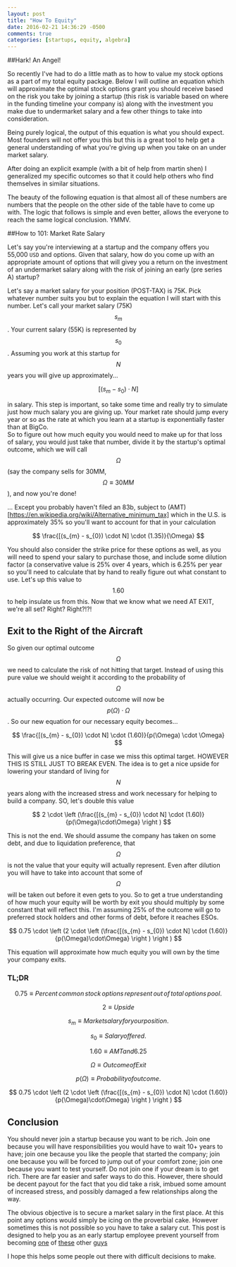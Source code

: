 ```yaml
---
layout: post
title: "How To Equity"
date: 2016-02-21 14:36:29 -0500
comments: true
categories: [startups, equity, algebra]
---
```


##Hark! An Angel!

So recently I've had to do a little math as to how to value my stock options as a part of my total equity package.  Below I will outline an equation 
which will approximate the optimal stock options grant you should receive based on the risk you take by joining a startup (this risk is variable based on where in 
the funding timeline your company is) along with the investment you make due to undermarket salary and a few other things to take into consideration.

Being purely logical, the output of this equation is what you should expect.  Most founders will not offer you this but this is a great tool to help get a 
general understanding of what you're giving up when you take on an under market salary.

<!-- more -->

After doing an explicit example (with a bit of help from martin shen) I generalized my specific outcomes so that it could help others who find themselves in similar situations.

The beauty of the following equation is that almost all of these numbers are numbers that the people on the other side of the table have to come up with.
The logic that follows is simple and even better, allows the everyone to reach the same logical conclusion.  YMMV.

##How to 101: Market Rate Salary

Let's say you're interviewing at a startup and the company offers you 55,000 `USD` and options.  Given that salary, how do you come up with an appropriate amount
of options that will givey you a return on the investment of an undermarket salary along with the risk of joining an early (pre series A) startup?  

Let's say a market salary for your position (POST-TAX) is 75K.  Pick whatever number suits you but to explain the equation I will start with this number.
Let's call your market salary (75K) $$s_{m}$$.  Your current salary (55K) is represented by $$s_{0}$$.  Assuming you work at this startup for $$N$$ years you will give up approximately...  

$$
[(s_{m} - s_{0}) \cdot N]
$$

in salary.  This step is important, so take some time and really try to simulate just how much salary you are giving up.  Your market rate should jump every year
 or so as the rate at which you learn at a startup is exponentially faster than at BigCo.  
So to figure out how much equity you would need to make up for that loss of salary, you would just take that number, divide it by the startup's optimal outcome,
which we will call $$\Omega$$ (say the company sells for 30MM, $$\Omega \equiv 30MM$$), and now you're done!

... Except you probably haven't filed an 83b, subject to (AMT)[https://en.wikipedia.org/wiki/Alternative_minimum_tax] which in the U.S. is approximately 35% so you'll want to account for that in your calculation

$$
\frac{[(s_{m} - s_{0}) \cdot N] \cdot (1.35)}{\Omega}
$$

You should also consider the strike price for these options as well, as you will need to spend your salary to purchase those, and include some dilution factor (a conservative value is 25% over 4 years, which is 6.25% per year so you'll need to calculate that by hand to really figure out what constant to use.  Let's up this value to $$1.60$$ to help insulate us from this.  Now that we know what we need AT EXIT, we're all set? Right? Right?!?! 

## Exit to the Right of the Aircraft

So given our optimal outcome $$\Omega$$ we need to calculate the risk of not hitting that target.  Instead of using this pure value we should weight it according to the probability of $$\Omega$$ actually occurring.  Our expected outcome will now be $$p(\Omega) \cdot \Omega$$.  So our new equation for our necessary equity becomes...

$$
\frac{[(s_{m} - s_{0}) \cdot N] \cdot (1.60)}{p(\Omega) \cdot \Omega}
$$

This will give us a nice buffer in case we miss this optimal target.  HOWEVER THIS IS STILL JUST TO BREAK EVEN.
The idea is to get a nice upside for lowering your standard of living for $$N$$ years along with the increased stress and work necessary for helping to build a company.  SO, let's double this value

$$
2 \cdot \left (\frac{[(s_{m} - s_{0}) \cdot N] \cdot (1.60)}{p(\Omega)\cdot\Omega}  \right )
$$

This is not the end.  We should assume the company has taken on some debt, and due to liquidation preference, that $$\Omega$$ is not the value that your equity
will actually represent.  Even after dilution you will have to take into account that some of $$\Omega$$ will be taken out before it even gets to you.  So to get 
a true understanding of how much your equity will be worth by exit you should multiply by some constant that will reflect this.  I'm assuming 25% of the outcome 
will go to preferred stock holders and other forms of debt, before it reaches ESOs.

$$
0.75 \cdot \left (2 \cdot \left (\frac{[(s_{m} - s_{0}) \cdot N] \cdot (1.60)}{p(\Omega)\cdot\Omega}  \right ) \right )
$$

This equation will approximate how much equity you will own by the time your company exits.

### TL;DR


$$0.75 \equiv Percent\, common\, stock\, options\, represent\, out\, of\, total\, options\, pool. $$

$$2 \equiv Upside$$

$$s_{m} \equiv Market salary for your position.$$

$$s_{0} \equiv Salary offered.$$

$$1.60 \equiv AMT and 6.25% dilution / annum.$$

$$\Omega \equiv Outcome of Exit$$

$$p(\Omega) \equiv Probability of outcome.$$

$$
0.75 \cdot \left (2 \cdot \left (\frac{[(s_{m} - s_{0}) \cdot N] \cdot (1.60)}{p(\Omega)\cdot\Omega}  \right ) \right )
$$

## Conclusion

You should never join a startup because you want to be rich.  Join one because you will have responsibilities you would have to wait 10+ years to have; join one 
because you like the people that started the company;  join one because you will be forced to jump out of your comfort zone; join one because you want to test
yourself.  Do not join one if your dream is to get rich.  There are far easier and safer ways to do this.  However, there should be decent payout for the fact that you did take a risk, imbued some amount of 
increased stress, and possibly damaged a few relationships along the way.

The obvious objective is to secure a market salary in the first place.  At this point any options would simply be icing on the proverbial cake.  However sometimes 
this is not possible so you have to take a salary cut.  This post is designed to help you as an early startup employee prevent yourself from becoming [one](http://www.nytimes.com/2015/12/27/technology/when-a-unicorn-start-up-stumbles-its-employees-get-hurt.html?_r=0) of [these](http://blog.nawbo-sv.org/incentive-stock-option-horror-story/) other [guys](http://venturebeat.com/2012/02/27/a-classic-startup-horror-story-the-ma-bait-and-switch/)

I hope this helps some people out there with difficult decisions to make.

